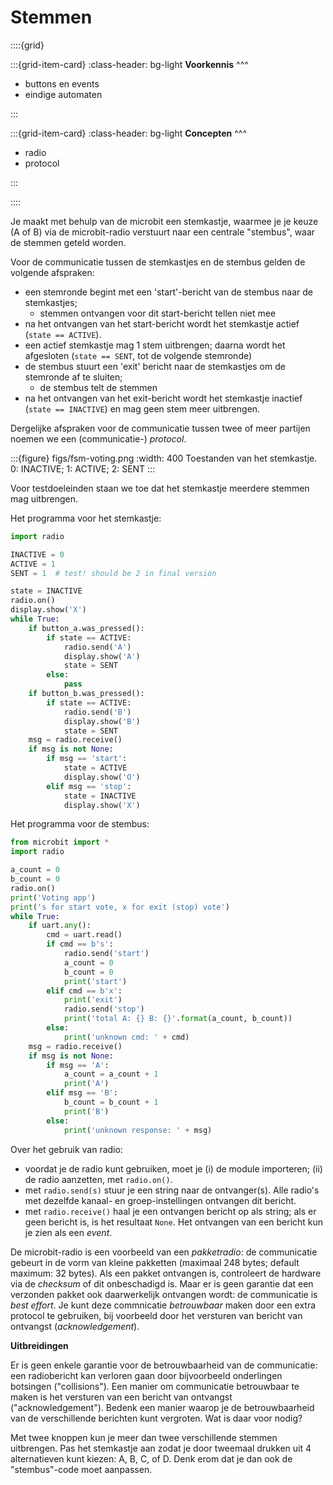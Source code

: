 # Stemmen

::::{grid}

:::{grid-item-card}
:class-header: bg-light
**Voorkennis**
^^^

* buttons en events
* eindige automaten

:::

:::{grid-item-card} 
:class-header: bg-light
**Concepten**
^^^

* radio
* protocol

:::

::::

Je maakt met behulp van de microbit een stemkastje, waarmee je je keuze (A of B) via de microbit-radio verstuurt naar een centrale "stembus", waar de stemmen geteld worden. 

Voor de communicatie tussen de stemkastjes en de stembus gelden de volgende afspraken:

* een stemronde begint met een 'start'-bericht van de stembus naar de stemkastjes;
    * stemmen ontvangen voor dit start-bericht tellen niet mee
* na het ontvangen van het start-bericht wordt het stemkastje actief (`state == ACTIVE`).
* een actief stemkastje mag 1 stem uitbrengen; daarna wordt het afgesloten (`state == SENT`, tot de volgende stemronde)
* de stembus stuurt een 'exit' bericht naar de stemkastjes om de stemronde af te sluiten;
    * de stembus telt de stemmen
* na het ontvangen van het exit-bericht wordt het stemkastje inactief (`state == INACTIVE`) en mag geen stem meer uitbrengen.

Dergelijke afspraken voor de communicatie tussen twee of meer partijen noemen we een (communicatie-)
*protocol*.

:::{figure} figs/fsm-voting.png
:width: 400
Toestanden van het stemkastje. 0: INACTIVE; 1: ACTIVE; 2: SENT
:::

Voor testdoeleinden staan we toe dat het stemkastje meerdere stemmen mag uitbrengen.

Het programma voor het stemkastje:

```Python
import radio

INACTIVE = 0
ACTIVE = 1
SENT = 1  # test! should be 2 in final version

state = INACTIVE
radio.on()
display.show('X')
while True:
    if button_a.was_pressed():
        if state == ACTIVE:
            radio.send('A')
            display.show('A')
            state = SENT
        else:
            pass
    if button_b.was_pressed():
        if state == ACTIVE:
            radio.send('B')
            display.show('B')
            state = SENT
    msg = radio.receive()
    if msg is not None:
        if msg == 'start':
            state = ACTIVE
            display.show('O')
        elif msg == 'stop':
            state = INACTIVE
            display.show('X')
```

Het programma voor de stembus:

```Python
from microbit import *
import radio

a_count = 0
b_count = 0
radio.on()
print('Voting app')
print('s for start vote, x for exit (stop) vote')
while True:
    if uart.any():
        cmd = uart.read()
        if cmd == b's':
            radio.send('start')
            a_count = 0
            b_count = 0
            print('start')
        elif cmd == b'x':
            print('exit')
            radio.send('stop')
            print('total A: {} B: {}'.format(a_count, b_count))
        else:
            print('unknown cmd: ' + cmd)
    msg = radio.receive()
    if msg is not None:
        if msg == 'A':
            a_count = a_count + 1
            print('A')
        elif msg == 'B':
            b_count = b_count + 1
            print('B')
        else:
            print('unknown response: ' + msg)
```

Over het gebruik van radio:

* voordat je de radio kunt gebruiken, moet je (i) de module importeren; (ii) de radio aanzetten, met `radio.on()`.
* met `radio.send(s)` stuur je een string naar de ontvanger(s). Alle radio's met dezelfde kanaal- en groep-instellingen ontvangen dit bericht.
* met `radio.receive()` haal je een ontvangen bericht op als string; als er geen bericht is, is het resultaat `None`. Het ontvangen van een bericht kun je zien als een *event*.

De microbit-radio is een voorbeeld van een *pakketradio*: de communicatie gebeurt in de vorm van kleine pakketten (maximaal 248 bytes; default maximum: 32 bytes). Als een pakket ontvangen is, controleert de hardware via de *checksum* of dit onbeschadigd is. Maar er is geen garantie dat een verzonden pakket ook daarwerkelijk ontvangen wordt: de communicatie is *best effort*. Je kunt deze commnicatie *betrouwbaar* maken door een extra protocol te gebruiken, bij voorbeeld door het versturen van bericht van ontvangst (*acknowledgement*).

**Uitbreidingen**

Er is geen enkele garantie voor de betrouwbaarheid van de communicatie: een radiobericht kan verloren gaan door bijvoorbeeld onderlingen botsingen ("collisions"). Een manier om communicatie betrouwbaar te maken is het versturen van een bericht van ontvangst ("acknowledgement"). Bedenk een manier waarop je de betrouwbaarheid van de verschillende berichten kunt vergroten. Wat is daar voor nodig?

Met twee knoppen kun je meer dan twee verschillende stemmen uitbrengen. Pas het stemkastje aan zodat je door tweemaal drukken uit 4 alternatieven kunt kiezen: A, B, C, of D. Denk erom dat je dan ook de "stembus"-code moet aanpassen.






